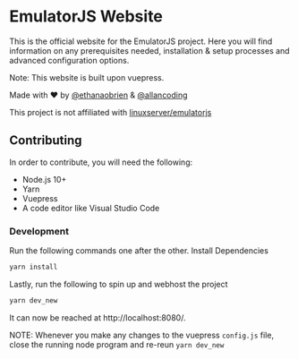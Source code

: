# EmulatorJS Website

This is the official website for the EmulatorJS project.
Here you will find information on any prerequisites needed, installation & setup processes and advanced configuration options.

Note: This website is built upon vuepress.

Made with ❤️ by [@ethanaobrien](https://github.com/ethanaobrien) & [@allancoding](https://github.com/allancoding)

This project is not affiliated with [linuxserver/emulatorjs](https://github.com/linuxserver/emulatorjs)

## Contributing

In order to contribute, you will need the following:

* Node.js 10+
* Yarn
* Vuepress
* A code editor like Visual Studio Code

### Development

Run the following commands one after the other.
Install Dependencies

```sh
yarn install
```

Lastly, run the following to spin up and webhost the project

```sh
yarn dev_new
```

It can now be reached at http://localhost:8080/.

NOTE: Whenever you make any changes to the vuepress `config.js` file, close the running node program and re-reun `yarn dev_new`
